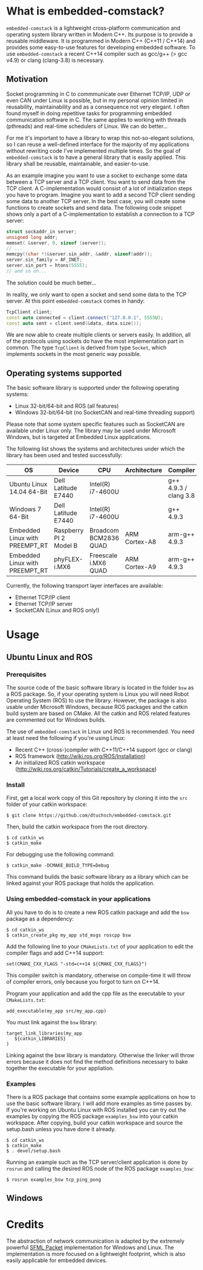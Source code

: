 # What is embedded-comstack?

`embedded-comstack` is a lightweight cross-platform communication and operating system library written in Modern C++. Its purpose is to provide a reusable middleware. It is programmed in Modern C++ (C++11 / C++14) and provides some easy-to-use features for developing embedded software. To use `embedded-comstack` a recent C++14 compiler such as gcc/g++ (> gcc v4.9) or clang (clang-3.8) is necessary.

## Motivation

Socket programming in C to commmunicate over Ethernet TCP/IP, UDP or even CAN under Linux is possible, but in my personal opinion limited in reusability, maintainability and as a consequence not very elegant. I often found myself in doing repetitive tasks for programming embedded communication software in C. The same applies to working with threads (pthreads) and real-time schedulers of Linux. We can do better...

For me it's important to have a library to wrap this not-so-elegant solutions, so I can reuse a well-defined interface for the majority of my applications without rewriting code I've implemented multiple times. So the goal of `embedded-comstack` is to have a general library that is easily applied. This library shall be reusable, maintainable, and easier-to-use.

As an example imagine you want to use a socket to exchange some data between a TCP server and a TCP client. You want to send data from the TCP client. A C-implementation would consist of a lot of initialization steps you have to program. Imagine you want to add a second TCP client sending some data to another TCP server. In the best case, you will create some functions to create sockets and send data. The following code snippet shows only a part of a C-implementation to establish a connection to a TCP server:

```c
struct sockaddr_in server;
unsigned long addr;
memset( &server, 0, sizeof (server));
// ...
memcpy((char *)&server.sin_addr, &addr, sizeof(addr));
server.sin_family = AF_INET;
server.sin_port = htons(5555);
// and so on...
```

The solution could be much better...

In reality, we only want to open a socket and send some data to the TCP server. At this point `embedded-comstack` comes in handy:

```cpp
TcpClient client;
const auto connected = client.connect("127.0.0.1", 5555U);
const auto sent = client.send(&data, data.size());
```

We are now able to create multiple clients or servers easily. In addition, all of the protocols using sockets do have the most implementation part in common. The type `TcpClient` is derived from type `Socket`, which implements sockets in the most generic way possible.

## Operating systems supported

The basic software library is supported under the following operating systems:

* Linux 32-bit/64-bit and ROS (all features)
* Windows 32-bit/64-bit (no SocketCAN and real-time threading support)

Please note that some system specific features such as SocketCAN are available under Linux only. The library may be used under Microsoft Windows, but is targeted at Embedded Linux applications.

The following list shows the systems and architectures under which the library has been used and tested successfully:

OS | Device | CPU | Architecture | Compiler
---|--------|-----------|--------------|----------
Ubuntu Linux 14.04 64-Bit | Dell Latitude E7440 | Intel(R) i7-4600U | | g++ 4.9.3 / clang 3.8
Windows 7 64-Bit | Dell Latitude E7440 | Intel(R) i7-4600U | | g++ 4.9.3
Embedded Linux with PREEMPT_RT | Raspberry PI 2 Model B | Broadcom BCM2836 QUAD | ARM Cortex-A8 | arm-g++ 4.9.3
Embedded Linux with PREEMPT_RT | phyFLEX-i.MX6 | Freescale i.MX6 QUAD | ARM Cortex-A9 | arm-g++ 4.9.3

Currently, the following transport layer interfaces are available:

* Ethernet TCP/IP client
* Ethernet TCP/IP server
* SocketCAN (Linux and ROS only!)

# Usage

## Ubuntu Linux and ROS

### Prerequisites

The source code of the basic software library is located in the folder `bsw` as a ROS package. So, if your operating system is Linux you will need Robot Operating System (ROS) to use the library. However, the package is also usable under Microsoft Windows, because ROS packages and the catkin build system are based on CMake. All the catkin and ROS related features are commented out for Windows builds.

The use of `embedded-comstack` in Linux und ROS is recommended. You need at least need the following if you're using Linux:

* Recent C++ (cross-)compiler with C++11/C++14 support (gcc or clang)
* ROS framework (http://wiki.ros.org/ROS/Installation)
* An initialized ROS catkin workspace (http://wiki.ros.org/catkin/Tutorials/create_a_workspace)

### Install

First, get a local work copy of this Git repository by cloning it into the `src` folder of your catkin workspace:

```shell
$ git clone https://github.com/dtuchsch/embedded-comstack.git
```

Then, build the catkin workspace from the root directory.

```shell
$ cd catkin_ws
$ catkin_make
```

For debugging use the following command:

```shell
$ catkin_make -DCMAKE_BUILD_TYPE=Debug
```

This command builds the basic software library as a library which can be linked against your ROS package that holds the application.

### Using embedded-comstack in your applications

All you have to do is to create a new ROS catkin package and add the `bsw` package as a dependency:

```shell
$ cd catkin_ws
$ catkin_create_pkg my_app std_msgs roscpp bsw
```

Add the following line to your `CMakeLists.txt` of your application to edit the compiler flags and add C++14 support:

```
set(CMAKE_CXX_FLAGS "-std=c++14 ${CMAKE_CXX_FLAGS}")
```

This compiler switch is mandatory, otherwise on compile-time it will throw of compiler errors, only because you forgot to turn on C++14.

Program your application and add the cpp file as the executable to your `CMakeLists.txt`:

```
add_executable(my_app src/my_app.cpp)
```

You must link against the `bsw` library:

```
target_link_libraries(my_app
   ${catkin_LIBRARIES}
)
```

Linking against the bsw library is mandatory. Otherwise the linker will throw errors because it does not find the method definitions necessary to bake together the executable for your appliation.

### Examples

There is a ROS package that contains some example applications on how to use the basic software library. I will add more examples as time passes by. If you're working on Ubuntu Linux with ROS installed you can try out the examples by copying the ROS package `examples_bsw` into your catkin workspace. After copying, build your catkin workspace and source the setup.bash unless you have done it already.

```
$ cd catkin_ws
$ catkin_make
$ . devel/setup.bash
```

Running an example such as the TCP server/client application is done by `rosrun` and calling the desired ROS node of the ROS package `examples_bsw`:

```shell
$ rosrun examples_bsw tcp_ping_pong
```

## Windows

# Credits
The abstraction of network communication is adapted by the extremely powerful [SFML Packet](http://www.sfml-dev.org/tutorials/2.3/network-packet.php#problems-that-need-to-be-solved) implementation for Windows and Linux. The implementation is more focused on a lightweight footprint, which is also easily applicable for embedded devices.
